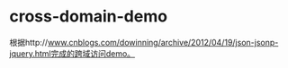 # cross-domain-demo

根据http://www.cnblogs.com/dowinning/archive/2012/04/19/json-jsonp-jquery.html完成的跨域访问demo。
